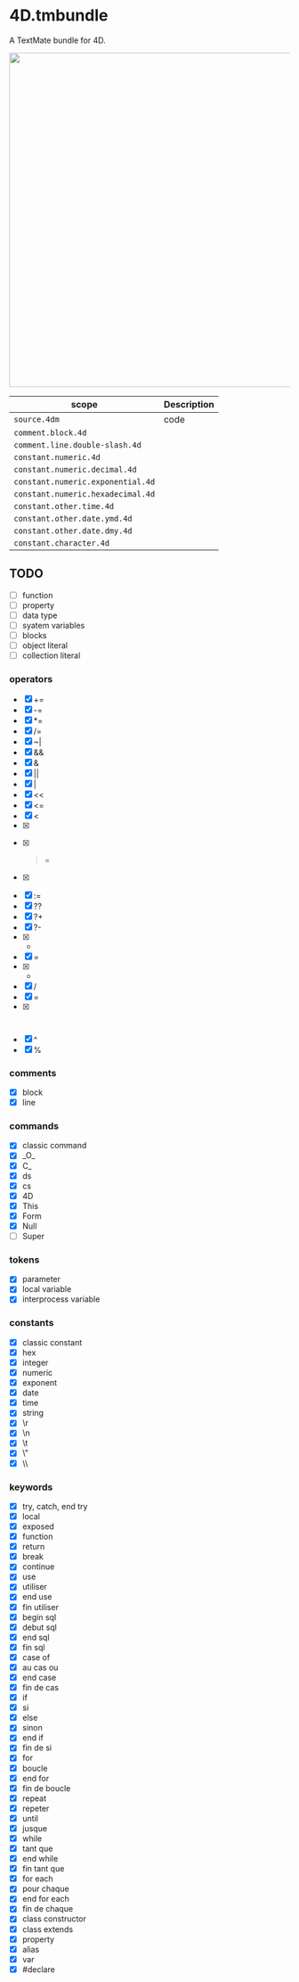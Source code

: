 # 4D.tmbundle
A TextMate bundle for 4D.

<img src="https://github.com/user-attachments/assets/c9073aa9-1202-4dbc-a873-fa9a9e870334" width=600 height=auto />

|scope|Description|
|-|-|
|`source.4dm`|code|
|`comment.block.4d`||
|`comment.line.double-slash.4d`||
|`constant.numeric.4d`||
|`constant.numeric.decimal.4d`||
|`constant.numeric.exponential.4d`||
|`constant.numeric.hexadecimal.4d`||
|`constant.other.time.4d`||
|`constant.other.date.ymd.4d`||
|`constant.other.date.dmy.4d`||
|`constant.character.4d`||





## TODO

- [ ] function
- [ ] property
- [ ] data type
- [ ] syatem variables
- [ ] blocks
- [ ] object literal
- [ ] collection literal

### operators

- [x] +=
- [x] -=
- [x] *=
- [x] /=
- [x] ~|
- [x] &&
- [x] &
- [x] ||
- [x] |
- [x] <<
- [x] <=
- [x] <
- [x] >>
- [x] >=
- [x] >
- [x] :=
- [x] ??
- [x] ?+
- [x] ?-
- [x] +
- [x] =
- [x] *
- [x] /
- [x] =
- [x] #
- [x] ^
- [x] %

### comments

- [x] block
- [x] line

### commands

- [x] classic command
- [x] \_O\_
- [x] C\_
- [x] ds
- [x] cs
- [x] 4D
- [x] This
- [x] Form
- [x] Null
- [ ] Super

### tokens

- [x] parameter
- [x] local variable
- [x] interprocess variable

### constants

- [x] classic constant
- [x] hex
- [x] integer
- [x] numeric
- [x] exponent
- [x] date
- [x] time
- [x] string
- [x] \\r
- [x] \\n
- [x] \\t
- [x] \\"
- [x] \\\\

### keywords

- [x] try, catch, end try
- [x] local
- [x] exposed
- [x] function
- [x] return
- [x] break
- [x] continue
- [x] use
- [x] utiliser
- [x] end use
- [x] fin utiliser
- [x] begin sql
- [x] debut sql
- [x] end sql
- [x] fin sql
- [x] case of
- [x] au cas ou
- [x] end case
- [x] fin de cas
- [x] if
- [x] si
- [x] else
- [x] sinon
- [x] end if
- [x] fin de si
- [x] for
- [x] boucle
- [x] end for
- [x] fin de boucle
- [x] repeat
- [x] repeter
- [x] until
- [x] jusque
- [x] while
- [x] tant que
- [x] end while
- [x] fin tant que
- [x] for each
- [x] pour chaque
- [x] end for each
- [x] fin de chaque
- [x] class constructor
- [x] class extends
- [x] property
- [x] alias
- [x] var
- [x] #declare
